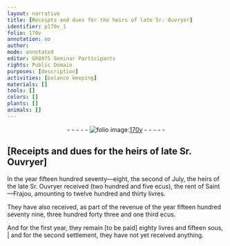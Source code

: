 ```yaml
---
layout: narrative
title: [Receipts and dues for the heirs of late Sr. Ouvryer]
identifier: p170v_1
folio: 170v
annotation: no
author:
mode: annotated
editor: GR8975 Seminar Participants
rights: Public Domain
purposes: [description]
activities: [balance keeping]
materials: []
tools: []
colors: []
plants: []
animals: []
---
```


 <div class="folio" align="center">- - - - - <a href="http://gallica.bnf.fr/ark:/12148/btv1b10500001g/f346.item" target="_blank"><img src="https://cu-mkp.github.io/GR8975-edition/assets/photo-icon.png" alt="folio image: " style="display:inline-block; margin-bottom:-3px;"/>170v</a> - - - - - </div> <span class="activity"></span> 

## [Receipts and dues for the heirs of late Sr. Ouvryer]

 
In the year fifteen hundred seventy—eight, the second of July, the heirs of the <span class="name">late Sr. Ouvryer</span> received (two hundred and five ecus), the rent of Saint—Frajou, amounting to twelve hundred and thirty livres.
 
They have also received, as part of the revenue of the year fifteen hundred seventy nine, three hundred forty three and one third ecus.
 
And for the first year, they remain [to be paid] eighty livres and fifteen sous, | and for the second settlement, they have not yet received anything.
 